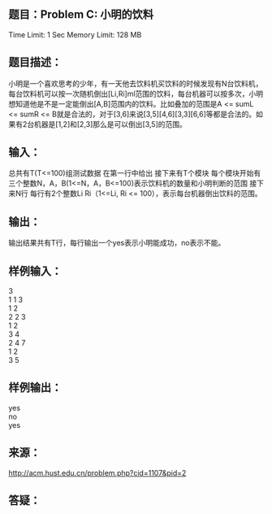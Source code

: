 题目：Problem C: 小明的饮料
-----------
Time Limit: 1 Sec  Memory Limit: 128 MB

题目描述：
-----------
小明是一个喜欢思考的少年，有一天他去饮料机买饮料的时候发现有N台饮料机，每台饮料机可以按一次随机倒出[Li,Ri]ml范围的饮料，每台机器可以按多次，小明想知道他是不是一定能倒出[A,B]范围内的饮料。比如叠加的范围是A <= sumL <= sumR <= B就是合法的，对于[3,6]来说[3,5][4,6][3,3][6,6]等都是合法的。如果有2台机器是[1,2]和[2,3]那么是可以倒出[3,5]的范围。

输入：
-----------
总共有T(T<=100)组测试数据 在第一行中给出 接下来有T个模块 每个模块开始有三个整数N，A，B(1<=N，A，B<=100)表示饮料机的数量和小明判断的范围 接下来N行 每行有2个整数Li Ri（1<=Li, Ri <= 100），表示每台机器倒出饮料的范围。

输出：
-----------
输出结果共有T行，每行输出一个yes表示小明能成功，no表示不能。

样例输入：
-----------
3  
1 1 3  
1 2  
2 2 3  
1 2  
3 4  
2 4 7  
1 2  
3 5  

样例输出：
-----------
yes  
no  
yes  

来源：
-----------
http://acm.hust.edu.cn/problem.php?cid=1107&pid=2

答疑：
-----------
